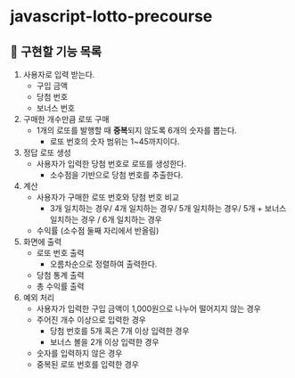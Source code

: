 # javascript-lotto-precourse

## 📄 구현할 기능 목록 
1. 사용자로 입력 받는다.
    - 구입 금액
    - 당첨 번호
    - 보너스 번호
2. 구매한 개수만큼 로또 구매
    - 1개의 로또를 발행할 때 **중복**되지 않도록 6개의 숫자를 뽑는다.
        - 로또 번호의 숫자 범위는 1~45까지이다.
3. 정답 로또 생성
    - 사용자가 입력한 당첨 번호로 로또를 생성한다.
        - 소수점을 기반으로 당첨 번호를 추출한다.
4. 계산
    - 사용자가 구매한 로또 번호와 당첨 번호 비교
        - 3개 일치하는 경우/ 4개 일치하는 경우/ 5개 일치하는 경우/ 5개 + 보너스 일치하는 경우 / 6개 일치하는 경우
    - 수익률 (소수점 둘째 자리에서 반올림)
5. 화면에 출력
    - 로또 번호 출력
        - 오름차순으로 정렬하여 출력한다.
    - 당첨 통계 출력
    - 총 수익률 출력
6. 예외 처리
    - 사용자가 입력한 구입 금액이 1,000원으로 나누어 떨어지지 않는 경우
    - 주어진 개수 이상으로 입력한 경우
        - 당첨 번호를 5개 혹은 7개 이상 입력한 경우
        - 보너스 볼을 2개 이상 입력한 경우
    - 숫자를 입력하지 않은 경우
    - 중복된 로또 번호를 입력한 경우